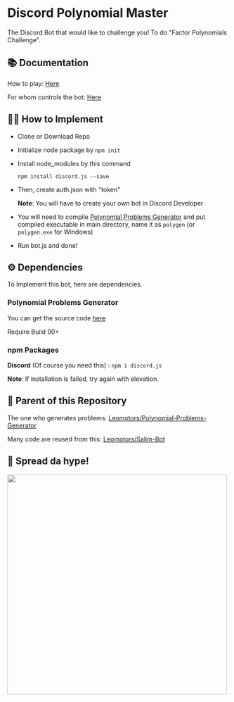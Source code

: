 # Discord Polynomial Master

The Discord Bot that would like to challenge you! To do "Factor Polynomials Challenge".

## 📚 Documentation

How to play:
<a href="https://github.com/Leomotors/Discord-Polynomial-Master/blob/main/docs/howtoplay.md">
Here</a>

For whom controls the bot:
<a href="https://github.com/Leomotors/Discord-Polynomial-Master/blob/main/docs/botctrl.md">
Here</a>

## 👨‍💻 How to Implement

* Clone or Download Repo

* Initialize node package by ```npm init```

* Install node_modules by this command

  ```npm install discord.js --save```

* Then, create auth.json with "token"

  **Note**: You will have to create your own bot in Discord Developer
  
* You will need to compile <a href="https://github.com/Leomotors/Polynomial-Problems-Generator">
Polynomial Problems Generator</a> and put compiled executable in main directory,
name it as `polygen` (or `polygen.exe` for Windows)

* Run bot.js and done!

## ⚙️ Dependencies

To Implement this bot, here are dependencies.

### Polynomial Problems Generator

You can get the source code
<a href="https://github.com/Leomotors/Polynomial-Problems-Generator">
 here</a>

Require Build 90+

### npm Packages

**Discord** (Of course you need this) : ```npm i discord.js```

**Note**: If installation is failed, try again with elevation.

## 🌿 Parent of this Repository

The one who generates problems:
<a href="https://github.com/Leomotors/Polynomial-Problems-Generator">
 Leomotors/Polynomial-Problems-Generator</a>

Many code are reused from this:
<a href="https://github.com/Leomotors/Salim-Bot">
 Leomotors/Salim-Bot</a>

## 🙏 Spread da hype!

<img src="https://github.com/Leomotors/Polynomial-Problems-Generator/blob/1.2.1/assets/mafs.jpg" width=500>
